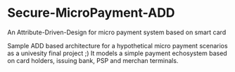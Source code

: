 # Secure-MicroPayment-ADD
An Attribute-Driven-Design for micro payment system based on smart card

Sample ADD based architecture for a hypothetical micro payment scenarios as a univesity final project ;)
It models a simple payment echosystem based on card holders, issuing bank, PSP and merchan terminals.
